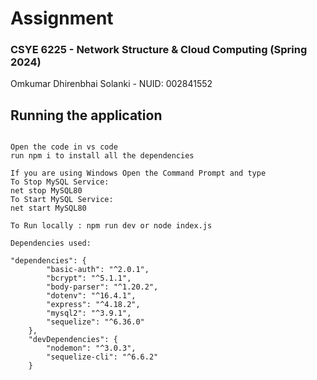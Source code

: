 # Assignment

### CSYE 6225 - Network Structure & Cloud Computing (Spring 2024)

Omkumar Dhirenbhai Solanki - NUID: 002841552

## Running the application

```

Open the code in vs code
run npm i to install all the dependencies

If you are using Windows Open the Command Prompt and type
To Stop MySQL Service:
net stop MySQL80
To Start MySQL Service:
net start MySQL80

To Run locally : npm run dev or node index.js

Dependencies used:

"dependencies": {
        "basic-auth": "^2.0.1",
        "bcrypt": "^5.1.1",
        "body-parser": "^1.20.2",
        "dotenv": "^16.4.1",
        "express": "^4.18.2",
        "mysql2": "^3.9.1",
        "sequelize": "^6.36.0"
    },
    "devDependencies": {
        "nodemon": "^3.0.3",
        "sequelize-cli": "^6.6.2"
    }

```
